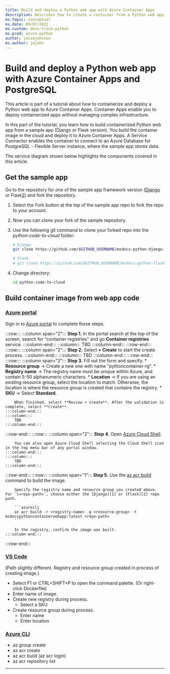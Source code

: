 ```yaml
---
title: Build and deploy a Python web app with Azure Container Apps
description: Describes how to create a container from a Python web app and deploy it to Azure Container Apps, a serverless platform for hosting containerized applications.
ms.topic: conceptual
ms.date: 09/07/2022
ms.custom: devx-track-python
ms.prod: azure-python
author: jessmjohnson
ms.author: jejohn
---
```


# Build and deploy a Python web app with Azure Container Apps and PostgreSQL

This article is part of a tutorial about how to containerize and deploy a Python web app to Azure Container Apps. Container Apps enable you to deploy containerized apps without managing complex infrastructure. 

In this part of the tutorial, you learn how to build containerized Python web app from a sample app (Django or Flask version). You build the container image in the cloud and deploy it to Azure Container Apps.  A Service Connector enables the container to connect to an Azure Database for PostgreSQL - Flexible Server instance, where the sample app stores data.

The service diagram shown below highlights the components covered in this article.

## Get the sample app

Go to the repository for one of the sample app framework version ([Django][1] or Flask[2]) and fork the repository.

1. Select the Fork button at the top of the sample app repo to fork the repo to your account.

1. Now you can clone your fork of the sample repository.

1. Use the following git command to clone your forked repo into the *python-code-to-cloud* folder:

    ```bash
    # Django
    git clone https://github.com/$GITHUB_USERNAME/msdocs-python-django-azure-container-app.git python-code-to-cloud
    
    # Flask
    # git clone https://github.com/$GITHUB_USERNAME/msdocs-python-flask-azure-container-app.git python-code-to-cloud
    ```
    
1. Change directory:

    ```bash
    cd python-code-to-cloud
    ```

## Build container image from web app code

### [Azure portal](#tab/azure-portal)

Sign in to [Azure portal][3] to complete these steps.

:::row:::
    :::column span="2":::
        **Step 1.** In the portal search at the top of the screen, search for "container registries" and go **Container registries** service.
    :::column-end:::
    :::column:::
        TBD
    :::column-end:::
:::row-end:::
:::row:::
    :::column span="2":::
        **Step 2.** Select **+ Create** to start the create process.
    :::column-end:::
    :::column:::
        TBD
    :::column-end:::
:::row-end:::
:::row:::
    :::column span="2":::
        **Step 3.** Fill out the form and specify.
        * **Resource group** &rarr; Create a new one with name "pythoncontainer-rg".
        * **Registry name** &rarr; The registry name must be unique within Azure, and contain 5-50 alphanumeric characters. 
        * **Location** &rarr; If you are using an existing resource group, select the location to match. Otherwise, the location is where the resource group is created that contains the registry.
        * **SKU** &rarr; Select **Standard**.

        When finished, select **Review + create**. After the validation is complete, select **Create**.
    :::column-end:::
    :::column:::
        TBD
    :::column-end:::
:::row-end:::
:::row:::
    :::column span="2":::
        **Step 4.** Open [Azure Cloud Shell][4].

        You can also open Azure Cloud Shell selecting the Cloud Shell icon in the top menu bar of any portal window.
    :::column-end:::
    :::column:::
        TBD
    :::column-end:::
:::row-end:::
:::row:::
    :::column span="1":::
        **Step 5.** Use the [az acr build][5] command to build the image.

        Specify the registry name and resource group you created above. For `\<repo-path>`, choose either the [Django][1] or [Flask][2] repo path.

        ```azurecli
        az acr build -r <registry-name> -g <resource-group> -t msdocspythoncontainerwebapp:latest <repo-path>
        ```

        In the registry, confirm the image was built.
    :::column-end:::
:::row-end:::


### [VS Code](#tab/vscode-aztools)

(Path slightly different. Registry and resource group created in process of creating image.)
* Select F1 or CTRL+SHIFT+P to open the command palette. (Or right-click Dockerfile)
* Enter name of image.
* Create new registry during process.
    * Select a SKU
* Create resource group during process.
    * Enter name
    * Enter location

### [Azure CLI](#tab/azure-cli)

* az group create
* az acr create
* az acr build (az acr login)
* az acr repository list

---

    
[1]: https://github.com/Azure-Samples/msdocs-python-django-azure-container-app
[2]: https://github.com/Azure-Samples/msdocs-python-flask-azure-container-app
[3]: https://portal.azure.com/
[4]: https://shell.azure.com/
[5]: https://docs.microsoft.com/en-us/cli/azure/acr#az-acr-build